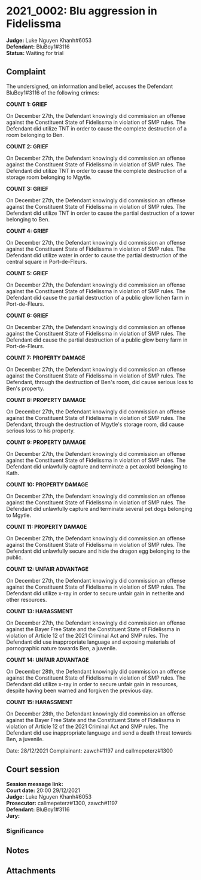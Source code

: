 # 2021_0002: Blu aggression in Fidelissma
**Judge:** Luke Nguyen Khanh#6053\
**Defendant:** BluBoy1#3116\
**Status:** Waiting for trial

## Complaint
The undersigned, on information and belief, accuses the Defendant BluBoy1#3116 of the following crimes:

__COUNT 1: GRIEF__

On December 27th, the Defendant knowingly did commission an offense against the Constituent State of Fidelissma in violation of SMP rules. The Defendant did utilize TNT in order to cause the complete destruction of a room belonging to Ben.

__COUNT 2: GRIEF__

On December 27th, the Defendant knowingly did commission an offense against the Constituent State of Fidelissma in violation of SMP rules. The Defendant did utilize TNT in order to cause the complete destruction of a storage room belonging to Mgytle.

__COUNT 3: GRIEF__

On December 27th, the Defendant knowingly did commission an offense against the Constituent State of Fidelissma in violation of SMP rules. The Defendant did utilize TNT in order to cause the partial destruction of a tower belonging to Ben.

__COUNT 4: GRIEF__

On December 27th, the Defendant knowingly did commission an offense against the Constituent State of Fidelissma in violation of SMP rules. The Defendant did utilize water in order to cause the partial destruction of the central square in Port-de-Fleurs.

__COUNT 5: GRIEF__

On December 27th, the Defendant knowingly did commission an offense against the Constituent State of Fidelissma in violation of SMP rules. The Defendant did cause the partial destruction of a public glow lichen farm in Port-de-Fleurs.

__COUNT 6: GRIEF__

On December 27th, the Defendant knowingly did commission an offense against the Constituent State of Fidelissma in violation of SMP rules. The Defendant did cause the partial destruction of a public glow berry farm in Port-de-Fleurs.

__COUNT 7: PROPERTY DAMAGE__

On December 27th, the Defendant knowingly did commission an offense against the Constituent State of Fidelissma in violation of SMP rules. The Defendant, through the destruction of Ben's room, did cause serious loss to Ben's property.

__COUNT 8: PROPERTY DAMAGE__

On December 27th, the Defendant knowingly did commission an offense against the Constituent State of Fidelissma in violation of SMP rules. The Defendant, through the destruction of Mgytle's storage room, did cause serious loss to his property.

__COUNT 9: PROPERTY DAMAGE__

On December 27th, the Defendant knowingly did commission an offense against the Constituent State of Fidelissma in violation of SMP rules. The Defendant did unlawfully capture and terminate a pet axolotl belonging to Kath.

__COUNT 10: PROPERTY DAMAGE__

On December 27th, the Defendant knowingly did commission an offense against the Constituent State of Fidelissma in violation of SMP rules. The Defendant did unlawfully capture and terminate several pet dogs belonging to Mgytle.

__COUNT 11: PROPERTY DAMAGE__

On December 27th, the Defendant knowingly did commission an offense against the Constituent State of Fidelissma in violation of SMP rules. The Defendant did unlawfully secure and hide the dragon egg belonging to the public.

__COUNT 12: UNFAIR ADVANTAGE__

On December 27th, the Defendant knowingly did commission an offense against the Constituent State of Fidelissma in violation of SMP rules. The Defendant did utilize x-ray in order to secure unfair gain in netherite and other resources.

__COUNT 13: HARASSMENT__

On December 27th, the Defendant knowingly did commission an offense against the Bayer Free State and the Constituent State of Fidelissma in violation of Article 12 of the 2021 Criminal Act and SMP rules. The Defendant did use inappropriate language and exposing materials of pornographic nature towards Ben, a juvenile.

__COUNT 14: UNFAIR ADVANTAGE__

On December 28th, the Defendant knowingly did commission an offense against the Constituent State of Fidelissma in violation of SMP rules. The Defendant did utilize x-ray in order to secure unfair gain in resources, despite having been warned and forgiven the previous day.

__COUNT 15: HARASSMENT__

On December 28th, the Defendant knowingly did commission an offense against the Bayer Free State and the Constituent State of Fidelissma in violation of Article 12 of the 2021 Criminal Act and SMP rules. The Defendant did use inappropriate language and send a death threat towards Ben, a juvenile.

Date: 28/12/2021
Complainant: zawch#1197 and callmepeterz#1300

## Court session
**Session message link:** \
**Court date:** 20:00 29/12/2021\
**Judge:** Luke Nguyen Khanh#6053\
**Prosecutor:** callmepeterz#1300, zawch#1197\
**Defendant:** BluBoy1#3116\
**Jury:**

### Significance

## Notes

## Attachments